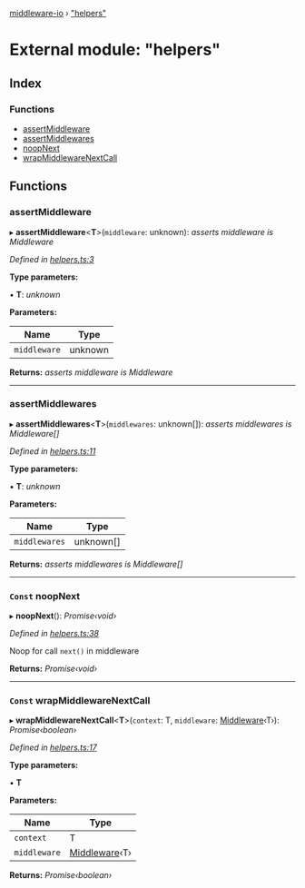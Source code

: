 [middleware-io](../README.md) › ["helpers"](_helpers_.md)

# External module: "helpers"

## Index

### Functions

* [assertMiddleware](_helpers_.md#assertmiddleware)
* [assertMiddlewares](_helpers_.md#assertmiddlewares)
* [noopNext](_helpers_.md#const-noopnext)
* [wrapMiddlewareNextCall](_helpers_.md#const-wrapmiddlewarenextcall)

## Functions

###  assertMiddleware

▸ **assertMiddleware**<**T**>(`middleware`: unknown): *asserts middleware is Middleware<T>*

*Defined in [helpers.ts:3](https://github.com/negezor/middleware-io/blob/40848e4/src/helpers.ts#L3)*

**Type parameters:**

▪ **T**: *unknown*

**Parameters:**

Name | Type |
------ | ------ |
`middleware` | unknown |

**Returns:** *asserts middleware is Middleware<T>*

___

###  assertMiddlewares

▸ **assertMiddlewares**<**T**>(`middlewares`: unknown[]): *asserts middlewares is Middleware<T>[]*

*Defined in [helpers.ts:11](https://github.com/negezor/middleware-io/blob/40848e4/src/helpers.ts#L11)*

**Type parameters:**

▪ **T**: *unknown*

**Parameters:**

Name | Type |
------ | ------ |
`middlewares` | unknown[] |

**Returns:** *asserts middlewares is Middleware<T>[]*

___

### `Const` noopNext

▸ **noopNext**(): *Promise‹void›*

*Defined in [helpers.ts:38](https://github.com/negezor/middleware-io/blob/40848e4/src/helpers.ts#L38)*

Noop for call `next()` in middleware

**Returns:** *Promise‹void›*

___

### `Const` wrapMiddlewareNextCall

▸ **wrapMiddlewareNextCall**<**T**>(`context`: T, `middleware`: [Middleware](_types_.md#middleware)‹T›): *Promise‹boolean›*

*Defined in [helpers.ts:17](https://github.com/negezor/middleware-io/blob/40848e4/src/helpers.ts#L17)*

**Type parameters:**

▪ **T**

**Parameters:**

Name | Type |
------ | ------ |
`context` | T |
`middleware` | [Middleware](_types_.md#middleware)‹T› |

**Returns:** *Promise‹boolean›*
